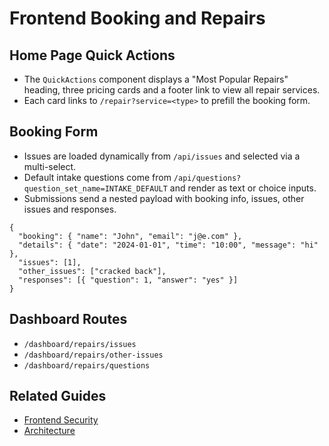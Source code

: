# Frontend Booking and Repairs

## Home Page Quick Actions

- The `QuickActions` component displays a "Most Popular Repairs" heading,
  three pricing cards and a footer link to view all repair services.
- Each card links to `/repair?service=<type>` to prefill the booking form.

## Booking Form

- Issues are loaded dynamically from `/api/issues` and selected via a multi-select.
- Default intake questions come from `/api/questions?question_set_name=INTAKE_DEFAULT` and render as text or choice inputs.
- Submissions send a nested payload with booking info, issues, other issues and responses.

```
{
  "booking": { "name": "John", "email": "j@e.com" },
  "details": { "date": "2024-01-01", "time": "10:00", "message": "hi" },
  "issues": [1],
  "other_issues": ["cracked back"],
  "responses": [{ "question": 1, "answer": "yes" }]
}
```

## Dashboard Routes

- `/dashboard/repairs/issues`
- `/dashboard/repairs/other-issues`
- `/dashboard/repairs/questions`

## Related Guides
- [Frontend Security](SECURITY.md)
- [Architecture](ARCHITECTURE.md)
